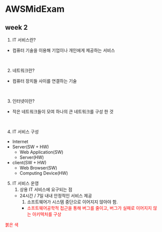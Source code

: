 # AWSMidExam
## week 2
1. IT 서비스란?
- 컴퓨터 기술을 이용해 기업이나 개인에게 제공하는 서비스
<br>

2. 네트워크란?
- 컴퓨터 장치들 사이를 연결하는 기술
<br>

3. 인터넷이란?
- 작은 네트워크들이 모여 하나의 큰 네트워크를 구성 한 것
<br>

4. IT 서비스 구성
- Internet
- Server(SW + HW)
  - Web Application(SW)
  - Server(HW)
- client(SW + HW)
  - Web Browser(SW)
  - Computing Device(HW)

5. IT 서비스 운영
   1. 상용 IT 서비스에 요구되는 점
   - 24시간 / 7일 내내 안정적인 서비스 제공 
     1. 소프트웨어가 시스템 중단으로 이어지지 않아야 함.
     - <span style='color:red'>소프트웨어공학적 접근을 통해 버그를 줄이고, 버그가 실패로 이어지지 않는 아키텍처를 구상</span>

<span style="color:red">붉은 색</span>
